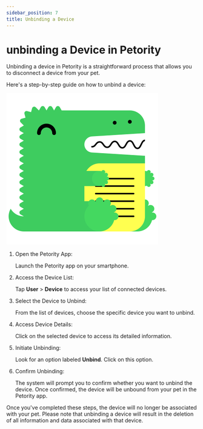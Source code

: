 ```yaml
---
sidebar_position: 7
title: Unbinding a Device
---
```


# unbinding a Device in Petority

Unbinding a device in Petority is a straightforward process that allows you to disconnect a device from your pet. 

Here's a step-by-step guide on how to unbind a device:

![unbinding](/img/logo.svg)

1. Open the Petority App:

	Launch the Petority app on your smartphone.
2. Access the Device List: 

	Tap **User** > **Device** to access your list of connected devices.
3. Select the Device to Unbind:

	From the list of devices, choose the specific device you want to unbind.
4. Access Device Details: 
    
    Click on the selected device to access its detailed information.
5. Initiate Unbinding: 
    
    Look for an option labeled **Unbind**. Click on this option.
6. Confirm Unbinding:

	The system will prompt you to confirm whether you want to unbind the device. Once confirmed, the device will be unbound from your pet in the Petority app.

Once you've completed these steps, the device will no longer be associated with your pet. Please note that unbinding a device will result in the deletion of all information and data associated with that device. 